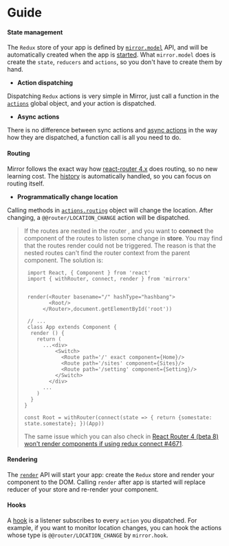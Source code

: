 # Guide

#### State management

The `Redux` store of your app is defined by [`mirror.model`](https://github.com/mirrorjs/mirror/blob/master/docs/api.md#mirrormodelname-initialstate-reducers-effects) API, and will be automatically created when the app is [started](#rendering). What `mirror.model` does is create the `state`, `reducers` and `actions`, so you don't have to create them by hand.

* **Action dispatching**

Dispatching `Redux` actions is very simple in Mirror, just call a function in the [`actions`](https://github.com/mirrorjs/mirror/blob/master/docs/api.md#actions) global object, and your action is dispatched.

* **Async actions**

There is no difference between sync actions and [async actions](https://github.com/mirrorjs/mirror/blob/master/docs/api.md#-effects) in the way how they are dispatched, a function call is all you need to do.

#### Routing

Mirror follows the exact way how [react-router 4.x](https://github.com/ReactTraining/react-router) does routing, so no new learning cost. The [history](https://github.com/ReactTraining/react-router/blob/master/packages/react-router/docs/api/Router.md#history-object) is automatically handled, so you can focus on routing itself.

* **Programmatically change location**

Calling methods in [`actions.routing`](https://github.com/mirrorjs/mirror/blob/master/docs/api.md#-actionsrouting) object will change the location. After changing, a `@@router/LOCATION_CHANGE` action will be dispatched.

> If the routes are nested in the router , and you want to **connect** the component of the routes to listen some change in **store**. You may find that the routes render could not be triggered. The reason is that the nested routes can't find the router context from the parent component. The solution is:
> 
> ```
>  import React, { Component } from 'react'
>  import { withRouter, connect, render } from 'mirrorx'
> 
> 
>  render(<Router basename="/" hashType="hashbang">
>         <Root/>
>       </Router>,document.getElementById('root'))
> 
>  // ...
>  class App extends Component {
>   render () {
>     return (
>       ...<div>
>           <Switch>
>             <Route path='/' exact component={Home}/>
>             <Route path='/sites' component={Sites}/>
>             <Route path='/setting' component={Setting}/>
>           </Switch>
>         </div>
>       ...
>     )
>   }
> }
> 
> const Root = withRouter(connect(state => { return {somestate: state.somestate}; })(App))
> ```
> 
> The same issue which you can also check in [React Router 4 (beta 8) won't render components if using redux connect #4671](https://github.com/ReactTraining/react-router/issues/4671).


#### Rendering

The [`render`](https://github.com/mirrorjs/mirror/blob/master/docs/api.md##rendercomponent-container) API will start your app: create the `Redux` store and render your component to the DOM. Calling `render` after app is started will replace reducer of your store and re-render your component.

#### Hooks

A [hook](https://github.com/mirrorjs/mirror/blob/master/docs/api.md#mirrorhookaction-getstate--) is a listener subscribes to every `action` you dispatched. For example, if you want to monitor location changes, you can hook the actions whose type is `@@router/LOCATION_CHANGE` by `mirror.hook`.
